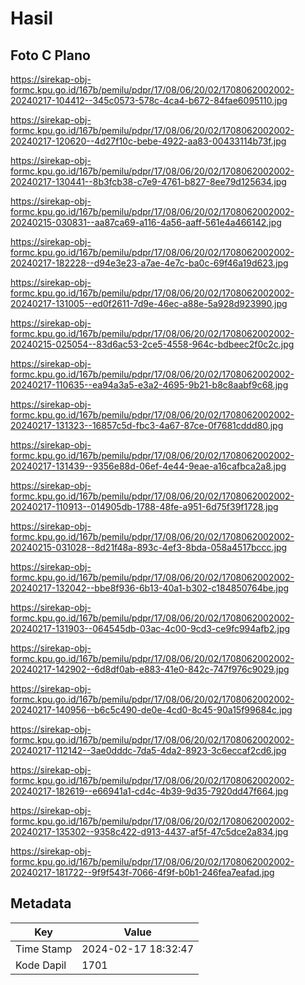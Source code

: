 # Hasil

## Foto C Plano

https://sirekap-obj-formc.kpu.go.id/167b/pemilu/pdpr/17/08/06/20/02/1708062002002-20240217-104412--345c0573-578c-4ca4-b672-84fae6095110.jpg

https://sirekap-obj-formc.kpu.go.id/167b/pemilu/pdpr/17/08/06/20/02/1708062002002-20240217-120620--4d27f10c-bebe-4922-aa83-00433114b73f.jpg

https://sirekap-obj-formc.kpu.go.id/167b/pemilu/pdpr/17/08/06/20/02/1708062002002-20240217-130441--8b3fcb38-c7e9-4761-b827-8ee79d125634.jpg

https://sirekap-obj-formc.kpu.go.id/167b/pemilu/pdpr/17/08/06/20/02/1708062002002-20240215-030831--aa87ca69-a116-4a56-aaff-561e4a466142.jpg

https://sirekap-obj-formc.kpu.go.id/167b/pemilu/pdpr/17/08/06/20/02/1708062002002-20240217-182228--d94e3e23-a7ae-4e7c-ba0c-69f46a19d623.jpg

https://sirekap-obj-formc.kpu.go.id/167b/pemilu/pdpr/17/08/06/20/02/1708062002002-20240217-131005--ed0f2611-7d9e-46ec-a88e-5a928d923990.jpg

https://sirekap-obj-formc.kpu.go.id/167b/pemilu/pdpr/17/08/06/20/02/1708062002002-20240215-025054--83d6ac53-2ce5-4558-964c-bdbeec2f0c2c.jpg

https://sirekap-obj-formc.kpu.go.id/167b/pemilu/pdpr/17/08/06/20/02/1708062002002-20240217-110635--ea94a3a5-e3a2-4695-9b21-b8c8aabf9c68.jpg

https://sirekap-obj-formc.kpu.go.id/167b/pemilu/pdpr/17/08/06/20/02/1708062002002-20240217-131323--16857c5d-fbc3-4a67-87ce-0f7681cddd80.jpg

https://sirekap-obj-formc.kpu.go.id/167b/pemilu/pdpr/17/08/06/20/02/1708062002002-20240217-131439--9356e88d-06ef-4e44-9eae-a16cafbca2a8.jpg

https://sirekap-obj-formc.kpu.go.id/167b/pemilu/pdpr/17/08/06/20/02/1708062002002-20240217-110913--014905db-1788-48fe-a951-6d75f39f1728.jpg

https://sirekap-obj-formc.kpu.go.id/167b/pemilu/pdpr/17/08/06/20/02/1708062002002-20240215-031028--8d21f48a-893c-4ef3-8bda-058a4517bccc.jpg

https://sirekap-obj-formc.kpu.go.id/167b/pemilu/pdpr/17/08/06/20/02/1708062002002-20240217-132042--bbe8f936-6b13-40a1-b302-c184850764be.jpg

https://sirekap-obj-formc.kpu.go.id/167b/pemilu/pdpr/17/08/06/20/02/1708062002002-20240217-131903--064545db-03ac-4c00-9cd3-ce9fc994afb2.jpg

https://sirekap-obj-formc.kpu.go.id/167b/pemilu/pdpr/17/08/06/20/02/1708062002002-20240217-142902--6d8df0ab-e883-41e0-842c-747f976c9029.jpg

https://sirekap-obj-formc.kpu.go.id/167b/pemilu/pdpr/17/08/06/20/02/1708062002002-20240217-140956--b6c5c490-de0e-4cd0-8c45-90a15f99684c.jpg

https://sirekap-obj-formc.kpu.go.id/167b/pemilu/pdpr/17/08/06/20/02/1708062002002-20240217-112142--3ae0dddc-7da5-4da2-8923-3c6eccaf2cd6.jpg

https://sirekap-obj-formc.kpu.go.id/167b/pemilu/pdpr/17/08/06/20/02/1708062002002-20240217-182619--e66941a1-cd4c-4b39-9d35-7920dd47f664.jpg

https://sirekap-obj-formc.kpu.go.id/167b/pemilu/pdpr/17/08/06/20/02/1708062002002-20240217-135302--9358c422-d913-4437-af5f-47c5dce2a834.jpg

https://sirekap-obj-formc.kpu.go.id/167b/pemilu/pdpr/17/08/06/20/02/1708062002002-20240217-181722--9f9f543f-7066-4f9f-b0b1-246fea7eafad.jpg


## Metadata

| Key        | Value               |
| ---------- | ------------------- |
| Time Stamp | 2024-02-17 18:32:47 |
| Kode Dapil | 1701                |



